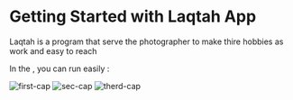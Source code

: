 # Getting Started with Laqtah App

Laqtah is a program that serve the photographer to make thire hobbies as work and easy to reach


In the , you can run easily :

![first-cap](https://user-images.githubusercontent.com/102637669/192463228-f9356cb9-5439-413b-b267-9b013a0bf75d.jpg)
![sec-cap](https://user-images.githubusercontent.com/102637669/192463234-5b15a234-d5f6-4fc9-9a91-26ef12056b79.jpg)
![therd-cap](https://user-images.githubusercontent.com/102637669/192463232-0282fa77-46d2-4ea4-90c3-196d78d4a86a.jpg)
